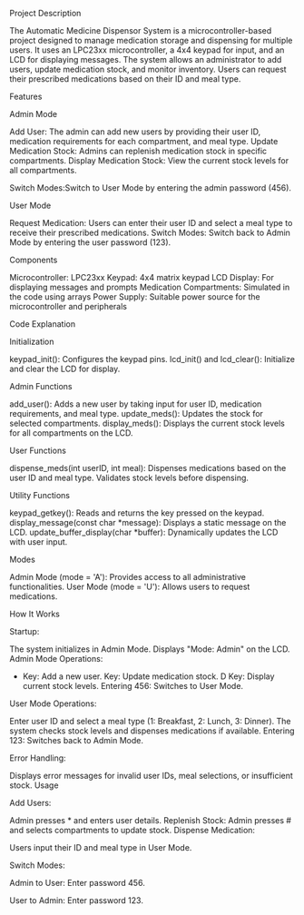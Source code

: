 Project Description

The Automatic Medicine Dispensor System is a microcontroller-based project designed to manage medication storage and dispensing for multiple users. It uses an LPC23xx microcontroller, a 4x4 keypad for input, and an LCD for displaying messages. The system allows an administrator to add users, update medication stock, and monitor inventory. Users can request their prescribed medications based on their ID and meal type.

Features

Admin Mode

Add User: The admin can add new users by providing their user ID, medication requirements for each compartment, and meal type.
Update Medication Stock: Admins can replenish medication stock in specific compartments.
Display Medication Stock: View the current stock levels for all compartments.

Switch Modes:Switch to User Mode by entering the admin password (456).

User Mode

Request Medication: Users can enter their user ID and select a meal type to receive their prescribed medications.
Switch Modes: Switch back to Admin Mode by entering the user password (123).

Components

Microcontroller: LPC23xx
Keypad: 4x4 matrix keypad
LCD Display: For displaying messages and prompts
Medication Compartments: Simulated in the code using arrays
Power Supply: Suitable power source for the microcontroller and peripherals

Code Explanation

Initialization

keypad_init(): Configures the keypad pins.
lcd_init() and lcd_clear(): Initialize and clear the LCD for display.

Admin Functions

add_user(): Adds a new user by taking input for user ID, medication requirements, and meal type.
update_meds(): Updates the stock for selected compartments.
display_meds(): Displays the current stock levels for all compartments on the LCD.

User Functions

dispense_meds(int userID, int meal): Dispenses medications based on the user ID and meal type. Validates stock levels before dispensing.

Utility Functions

keypad_getkey(): Reads and returns the key pressed on the keypad.
display_message(const char *message): Displays a static message on the LCD.
update_buffer_display(char *buffer): Dynamically updates the LCD with user input.

Modes

Admin Mode (mode = 'A'): Provides access to all administrative functionalities.
User Mode (mode = 'U'): Allows users to request medications.

How It Works

Startup:

The system initializes in Admin Mode.
Displays "Mode: Admin" on the LCD.
Admin Mode Operations:

* Key: Add a new user.
 Key: Update medication stock.
D Key: Display current stock levels.
Entering 456: Switches to User Mode.

User Mode Operations:

Enter user ID and select a meal type (1: Breakfast, 2: Lunch, 3: Dinner).
The system checks stock levels and dispenses medications if available.
Entering 123: Switches back to Admin Mode.

Error Handling:

Displays error messages for invalid user IDs, meal selections, or insufficient stock.
Usage

Add Users:

Admin presses * and enters user details.
Replenish Stock:
Admin presses # and selects compartments to update stock.
Dispense Medication:

Users input their ID and meal type in User Mode.

Switch Modes:

Admin to User: Enter password 456.

User to Admin: Enter password 123.
